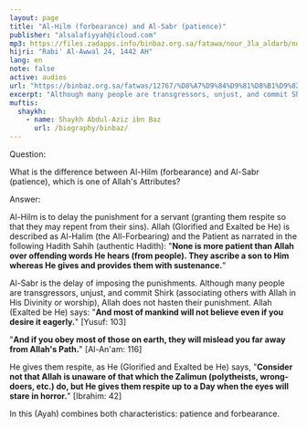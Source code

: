 ```yaml
---
layout: page
title: "Al-Hilm (forbearance) and Al-Sabr (patience)"
publisher: "alsalafiyyah@icloud.com"
mp3: https://files.zadapps.info/binbaz.org.sa/fatawa/nour_3la_aldarb/nour_550/55001.mp3
hijri: "Rabi' Al-Awwal 24, 1442 AH"
lang: en
note: false
active: audios
url: "https://binbaz.org.sa/fatwas/12767/%D8%A7%D9%84%D9%81%D8%B1%D9%82-%D8%A8%D9%8A%D9%86-%D8%A7%D9%84%D8%AD%D9%84%D9%85-%D9%88%D8%A7%D9%84%D8%B5%D8%A8%D8%B1-%D9%81%D9%8A-%D8%B5%D9%81%D8%A7%D8%AA-%D8%A7%D9%84%D9%84%D9%87-%D8%B9%D8%B2%D9%88%D8%AC%D9%84"
excerpt: "Although many people are transgressors, unjust, and commit Shirk (associating others with Allah in His Divinity or worship), Allah does not hasten their punishment."
muftis:
  shaykh: 
    - name: Shaykh Abdul-Aziz ibn Baz
      url: /biography/binbaz/
---
```


Question:

What is the difference between Al-Hilm (forbearance) and Al-Sabr (patience), which is one of Allah's Attributes? 

Answer:

Al-Hilm is to delay the punishment for a servant (granting them respite so that they may repent from their sins). Allah (Glorified and Exalted be He) is described as Al-Halim (the All-Forbearing) and the Patient as narrated in the following Hadith Sahih (authentic Hadith): "**None is more patient than Allah over offending words He hears (from people). They ascribe a son to Him whereas He gives and provides them with sustenance.**" 

Al-Sabr is the delay of imposing the punishments. Although many people are transgressors, unjust, and commit Shirk (associating others with Allah in His Divinity or worship), Allah does not hasten their punishment. Allah (Exalted be He) says: "**And most of mankind will not believe even if you desire it eagerly.**" [Yusuf: 103]

"**And if you obey most of those on earth, they will mislead you far away from Allah's Path.**" [Al-An'am: 116]

He gives them respite, as He (Glorified and Exalted be He) says, "**Consider not that Allah is unaware of that which the Zalimun (polytheists, wrong-doers, etc.) do, but He gives them respite up to a Day when the eyes will stare in horror.**" [Ibrahim: 42]

In this (Ayah) combines both characteristics: patience and forbearance. 
